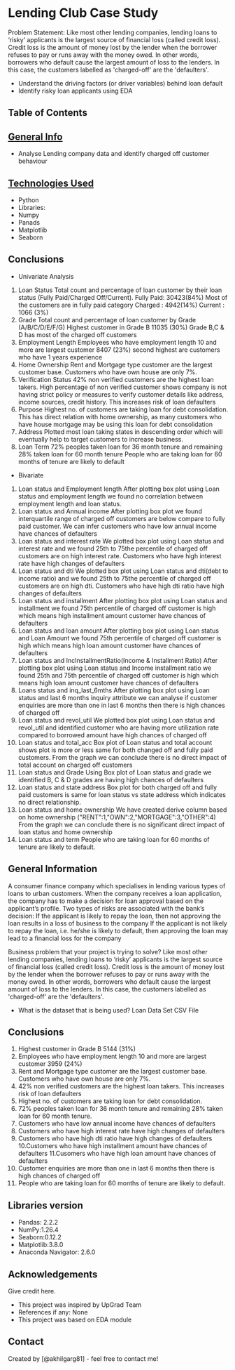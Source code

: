 # Lending Club Case Study
Problem Statement:
Like most other lending companies, lending loans to ‘risky’ applicants is the largest source of financial loss (called credit loss). Credit loss is the amount of money lost by the lender when the borrower refuses to pay or runs away with the money owed. In other words, borrowers who default cause the largest amount of loss to the lenders. In this case, the customers labelled as 'charged-off' are the 'defaulters'.

- Understand the driving factors (or driver variables) behind loan default
- Identify risky loan applicants using EDA


## Table of Contents

## [General Info](#general-information)
- Analyse Lending company data and identify charged off customer behaviour

## [Technologies Used](#technologies-used)
- Python
- Libraries:
- Numpy	
- Panads
- Matplotlib
- Seaborn

## Conclusions
- Univariate Analysis
1. Loan Status
		Total count and percentage of loan customer by their loan status (Fully Paid/Charged Off/Current). 
		Fully Paid: 30423(84%) Most of the customers are in fully paid category
		Charged : 4942(14%)
		Current : 1066 (3%)
2. Grade
		Total count and percentage of loan customer by Grade (A/B/C/D/E/F/G)
		Highest customer in Grade B 11035 (30%)
		Grade B,C & D  has most of the charged off customers
3. Employment Length
		Employees who have employment length 10 and more are largest customer 8407 (23%)
		second highest are customers who have 1 years experience
4. Home Ownership
		Rent and Mortgage type customer are the largest customer base. Customers who have own house are only 7%.
5. Verification Status
		42% non verified customers are the highest loan takers. High percentage of non verified customer shows company is not having strict policy or 			measures to verify customer details like address, income sources, credit history. This increases risk of loan defaulters
6. Purpose
		Highest no. of customers are taking loan for debt consolidation. This has direct relation with home ownership, as many customers who have house 		mortgage may be using this 		loan for 	debt consolidation
7. Address
		Plotted most loan taking states in descending order which will eventually help to target customers to increase business.
8. Loan Term
		72% peoples taken loan for 36 month tenure and remaining 28% taken loan for 60 month tenure
   		People who are taking loan for 60 months of tenure are likely to default

- Bivariate
1. Loan status and Employment length
		After plotting box plot using Loan status and employment length we found no correlation between employment length and loan status.
2. Loan status and Annual income
		After plotting box plot we found interquartile range of charged off customers are below compare to fully paid customer. We can infer customers who have low annual income 		have 			chances of defaulters
3. Loan status and interest rate
		We plotted box plot using Loan status and interest rate and we found 25th to 75the percentile of charged off customers are on high interest rate. Customers who have high 		interest 		rate have high changes of defaulters
4. Loan status and dti
		We plotted box plot using Loan status and dti(debt to income ratio) and we found 25th to 75the percentile of charged off customers are on high dti. Customers who have high 		dti ratio 		have high changes of defaulters
5. Loan status and installment
		After plotting box plot using Loan status and installment we found 75th percentile of charged off customer is high which means high installment amount customer have  			chances of 		defaulters
6. Loan status and loan amount
		After plotting box plot using Loan status and Loan Amount we found 75th percentile of charged off customer is high which means high loan amount customer have  chances of 		defaulters
7. Loan status and IncInstallmentRatio(Income & Installment Ratio)
		After plotting box plot using Loan status and Income installment ratio we found 25th and 75th percentile of charged off customer is high which means high loan amount 			customer 		have  chances of defaulters
8. Loans status and inq_last_6mths
		After plotting box plot using Loan status and last 6 months inquiry attribute we can analyse 
		if customer enquiries are more than one in last 6 months then there is high chances of charged off
9. Loan status and revol_util
		We plotted box plot using Loan status and revol_util and identified customer who are having more utilization rate compared to borrowed amount have high chances of charged 		off
10. Loan status and total_acc 
		Box plot of Loan status and total account shows plot is more or less same for both changed off and fully paid customers.
		From the graph we can conclude there is no direct impact of total account on charged off customers
11. Loan status and Grade
		Using Box plot of Loan status and grade we identified B, C & D grades are  having high chances of defaulters
12. Loan status and state address
		Box plot for both charged off and fully paid customers is same for loan status vs state address which indicates no direct relationship.
13. Loan status and home ownership
 		We have created derive column based on home ownership ("RENT":1,"OWN":2,"MORTGAGE":3,"OTHER":4)
		From the graph we can conclude there is no significant direct impact of loan status and home ownership
14. Loan status and term
		People who are taking loan for 60 months of tenure are likely to default.



<!-- You can include any other section that is pertinent to your problem -->

## General Information
 A consumer finance company which specialises in lending various types of loans to urban customers. When the company receives a loan application, the company has to make a decision for loan approval based on the applicant’s profile. Two types of risks are associated with the bank’s decision:
If the applicant is likely to repay the loan, then not approving the loan results in a loss of business to the company
If the applicant is not likely to repay the loan, i.e. he/she is likely to default, then approving the loan may lead to a financial loss for the company

Business problem that your project is trying to solve?
Like most other lending companies, lending loans to ‘risky’ applicants is the largest source of financial loss (called credit loss). Credit loss is the amount of money lost by the lender when the borrower refuses to pay or runs away with the money owed. In other words, borrowers who default cause the largest amount of loss to the lenders. In this case, the customers labelled as 'charged-off' are the 'defaulters'. 

- What is the dataset that is being used?
Loan Data Set CSV File


## Conclusions
1. Highest customer in Grade B 5144 (31%)
2. Employees who have employment length 10 and more are largest customer 3959 (24%)
3. Rent and Mortgage type customer are the largest customer base. Customers who have own house are only 7%.
4. 42% non verified customers are the highest loan takers. This increases risk of loan defaulters
5. Highest no. of customers are taking loan for debt consolidation.
6. 72% peoples taken loan for 36 month tenure and remaining 28% taken loan for 60 month tenure.
7. Customers who have low annual income have chances of defaulters
8. Customers who have high interest rate have high changes of defaulters
9. Customers who have high dti ratio have high changes of defaulters
10.Customers who have high installment amount have  chances of defaulters
11.Cusomers who have high loan amount have  chances of defaulters
12. Customer enquiries are more than one in last 6 months then there is high chances of charged off
13. People who are taking loan for 60 months of tenure are likely to default. 

## Libraries version
- Pandas: 2.2.2
- NumPy:1.26.4
- Seaborn:0.12.2
- Matplotlib:3.8.0
- Anaconda Navigator: 2.6.0

## Acknowledgements
Give credit here.
- This project was inspired by UpGrad Team
- References if any: None
- This project was based on EDA module


## Contact
Created by [@akhilgarg81] - feel free to contact me!
